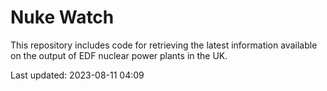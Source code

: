 # Nuke Watch

This repository includes code for retrieving the latest information available on the output of EDF nuclear power plants in the UK.

Last updated: 2023-08-11 04:09